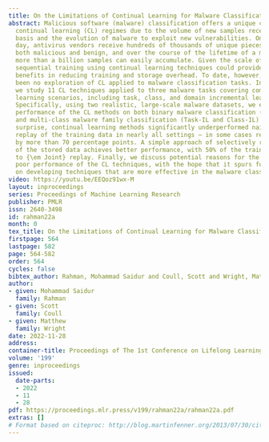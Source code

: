```yaml
---
title: On the Limitations of Continual Learning for Malware Classification
abstract: Malicious software (malware) classification offers a unique challenge for
  continual learning (CL) regimes due to the volume of new samples received on a daily
  basis and the evolution of malware to exploit new vulnerabilities. On a typical
  day, antivirus vendors receive hundreds of thousands of unique pieces of software,
  both malicious and benign, and over the course of the lifetime of a malware classifier,
  more than a billion samples can easily accumulate. Given the scale of the problem,
  sequential training using continual learning techniques could provide substantial
  benefits in reducing training and storage overhead. To date, however, there has
  been no exploration of CL applied to malware classification tasks. In this paper,
  we study 11 CL techniques applied to three malware tasks covering common incremental
  learning scenarios, including task, class, and domain incremental learning (IL).
  Specifically, using two realistic, large-scale malware datasets, we evaluate the
  performance of the CL methods on both binary malware classification (Domain-IL)
  and multi-class malware family classification (Task-IL and Class-IL) tasks. To our
  surprise, continual learning methods significantly underperformed naive {\em Joint}
  replay of the training data in nearly all settings – in some cases reducing accuracy
  by more than 70 percentage points. A simple approach of selectively replaying 20%
  of the stored data achieves better performance, with 50% of the training time compared
  to {\em Joint} replay. Finally, we discuss potential reasons for the unexpectedly
  poor performance of the CL techniques, with the hope that it spurs further research
  on developing techniques that are more effective in the malware classification domain.
video: https://youtu.be/EEQoz91wx-M
layout: inproceedings
series: Proceedings of Machine Learning Research
publisher: PMLR
issn: 2640-3498
id: rahman22a
month: 0
tex_title: On the Limitations of Continual Learning for Malware Classification
firstpage: 564
lastpage: 582
page: 564-582
order: 564
cycles: false
bibtex_author: Rahman, Mohammad Saidur and Coull, Scott and Wright, Matthew
author:
- given: Mohammad Saidur
  family: Rahman
- given: Scott
  family: Coull
- given: Matthew
  family: Wright
date: 2022-11-28
address:
container-title: Proceedings of The 1st Conference on Lifelong Learning Agents
volume: '199'
genre: inproceedings
issued:
  date-parts:
  - 2022
  - 11
  - 28
pdf: https://proceedings.mlr.press/v199/rahman22a/rahman22a.pdf
extras: []
# Format based on citeproc: http://blog.martinfenner.org/2013/07/30/citeproc-yaml-for-bibliographies/
---
```

